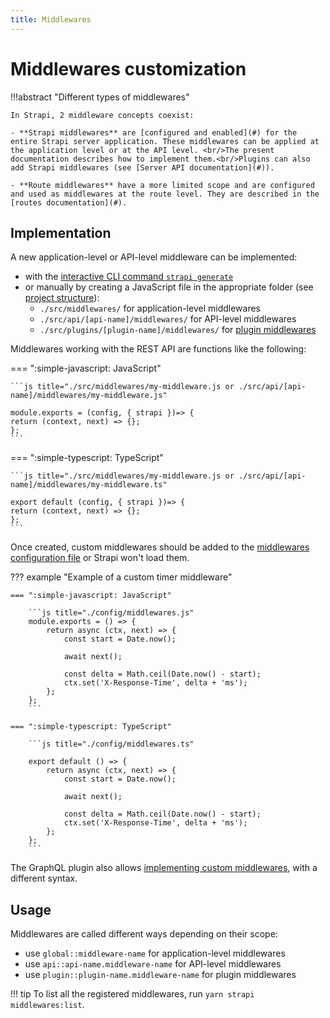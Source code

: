 ```yaml
---
title: Middlewares
---
```


# Middlewares customization

!!!abstract "Different types of middlewares"

    In Strapi, 2 middleware concepts coexist:

    - **Strapi middlewares** are [configured and enabled](#) for the entire Strapi server application. These middlewares can be applied at the application level or at the API level. <br/>The present documentation describes how to implement them.<br/>Plugins can also add Strapi middlewares (see [Server API documentation](#)).

    - **Route middlewares** have a more limited scope and are configured and used as middlewares at the route level. They are described in the [routes documentation](#).

## Implementation

A new application-level or API-level middleware can be implemented:

- with the [interactive CLI command `strapi generate`](#)
- or manually by creating a JavaScript file in the appropriate folder (see [project structure](#)):
  - `./src/middlewares/` for application-level middlewares
  - `./src/api/[api-name]/middlewares/` for API-level middlewares
  - `./src/plugins/[plugin-name]/middlewares/` for [plugin middlewares](#)

Middlewares working with the REST API are functions like the following:

=== ":simple-javascript: JavaScript"

    ```js title="./src/middlewares/my-middleware.js or ./src/api/[api-name]/middlewares/my-middleware.js"

    module.exports = (config, { strapi })=> {
    return (context, next) => {};
    };
    ```

=== ":simple-typescript: TypeScript"

    ```js title="./src/middlewares/my-middleware.js or ./src/api/[api-name]/middlewares/my-middleware.ts"

    export default (config, { strapi })=> {
    return (context, next) => {};
    };
    ```

Once created, custom middlewares should be added to the [middlewares configuration file](#) or Strapi won't load them.

??? example "Example of a custom timer middleware"

    === ":simple-javascript: JavaScript"

        ```js title="./config/middlewares.js"
        module.exports = () => {
            return async (ctx, next) => {
                const start = Date.now();

                await next();

                const delta = Math.ceil(Date.now() - start);
                ctx.set('X-Response-Time', delta + 'ms');
            };
        };
        ```

    === ":simple-typescript: TypeScript"

        ```js title="./config/middlewares.ts"

        export default () => {
            return async (ctx, next) => {
                const start = Date.now();

                await next();

                const delta = Math.ceil(Date.now() - start);
                ctx.set('X-Response-Time', delta + 'ms');
            };
        };
        ```

The GraphQL plugin also allows [implementing custom middlewares](#), with a different syntax.

## Usage

Middlewares are called different ways depending on their scope:

- use `global::middleware-name` for application-level middlewares
- use `api::api-name.middleware-name` for API-level middlewares
- use `plugin::plugin-name.middleware-name` for plugin middlewares

!!! tip
    To list all the registered middlewares, run `yarn strapi middlewares:list`.
